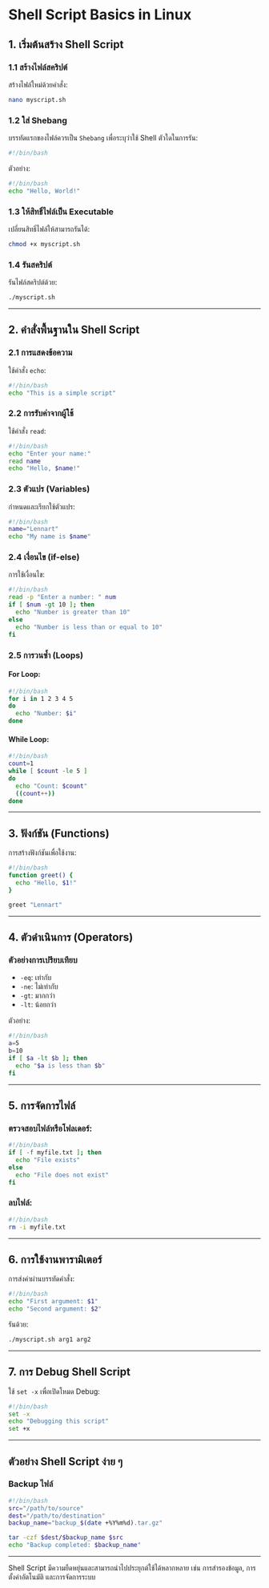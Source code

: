 
# Shell Script Basics in Linux

## **1. เริ่มต้นสร้าง Shell Script**
### **1.1 สร้างไฟล์สคริปต์**
สร้างไฟล์ใหม่ด้วยคำสั่ง:
```bash
nano myscript.sh
```

### **1.2 ใส่ Shebang**
บรรทัดแรกของไฟล์ควรเป็น `Shebang` เพื่อระบุว่าใช้ Shell ตัวใดในการรัน:
```bash
#!/bin/bash
```

ตัวอย่าง:
```bash
#!/bin/bash
echo "Hello, World!"
```

### **1.3 ให้สิทธิ์ไฟล์เป็น Executable**
เปลี่ยนสิทธิ์ไฟล์ให้สามารถรันได้:
```bash
chmod +x myscript.sh
```

### **1.4 รันสคริปต์**
รันไฟล์สคริปต์ด้วย:
```bash
./myscript.sh
```

---

## **2. คำสั่งพื้นฐานใน Shell Script**
### **2.1 การแสดงข้อความ**
ใช้คำสั่ง `echo`:
```bash
#!/bin/bash
echo "This is a simple script"
```

### **2.2 การรับค่าจากผู้ใช้**
ใช้คำสั่ง `read`:
```bash
#!/bin/bash
echo "Enter your name:"
read name
echo "Hello, $name!"
```

### **2.3 ตัวแปร (Variables)**
กำหนดและเรียกใช้ตัวแปร:
```bash
#!/bin/bash
name="Lennart"
echo "My name is $name"
```

### **2.4 เงื่อนไข (if-else)**
การใช้เงื่อนไข:
```bash
#!/bin/bash
read -p "Enter a number: " num
if [ $num -gt 10 ]; then
  echo "Number is greater than 10"
else
  echo "Number is less than or equal to 10"
fi
```

### **2.5 การวนซ้ำ (Loops)**
#### **For Loop**:
```bash
#!/bin/bash
for i in 1 2 3 4 5
do
  echo "Number: $i"
done
```

#### **While Loop**:
```bash
#!/bin/bash
count=1
while [ $count -le 5 ]
do
  echo "Count: $count"
  ((count++))
done
```

---

## **3. ฟังก์ชัน (Functions)**
การสร้างฟังก์ชันเพื่อใช้งาน:
```bash
#!/bin/bash
function greet() {
  echo "Hello, $1!"
}

greet "Lennart"
```

---

## **4. ตัวดำเนินการ (Operators)**
### **ตัวอย่างการเปรียบเทียบ**
- `-eq`: เท่ากับ
- `-ne`: ไม่เท่ากับ
- `-gt`: มากกว่า
- `-lt`: น้อยกว่า

ตัวอย่าง:
```bash
#!/bin/bash
a=5
b=10
if [ $a -lt $b ]; then
  echo "$a is less than $b"
fi
```

---

## **5. การจัดการไฟล์**
### ตรวจสอบไฟล์หรือโฟลเดอร์:
```bash
#!/bin/bash
if [ -f myfile.txt ]; then
  echo "File exists"
else
  echo "File does not exist"
fi
```

### ลบไฟล์:
```bash
#!/bin/bash
rm -i myfile.txt
```

---

## **6. การใช้งานพารามิเตอร์**
การส่งค่าผ่านบรรทัดคำสั่ง:
```bash
#!/bin/bash
echo "First argument: $1"
echo "Second argument: $2"
```
รันด้วย:
```bash
./myscript.sh arg1 arg2
```

---

## **7. การ Debug Shell Script**
ใช้ `set -x` เพื่อเปิดโหมด Debug:
```bash
#!/bin/bash
set -x
echo "Debugging this script"
set +x
```

---

## **ตัวอย่าง Shell Script ง่าย ๆ**
### **Backup ไฟล์**
```bash
#!/bin/bash
src="/path/to/source"
dest="/path/to/destination"
backup_name="backup_$(date +%Y%m%d).tar.gz"

tar -czf $dest/$backup_name $src
echo "Backup completed: $backup_name"
```

---

Shell Script มีความยืดหยุ่นและสามารถนำไปประยุกต์ใช้ได้หลากหลาย เช่น การสำรองข้อมูล, การตั้งค่าอัตโนมัติ และการจัดการระบบ
